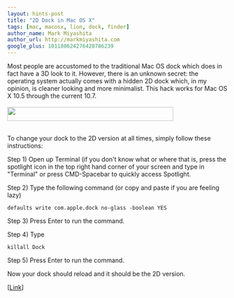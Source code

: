 ```yaml
---
layout: hints-post
title: "2D Dock in Mac OS X"
tags: [mac, macosx, lion, dock, finder]
author_name: Mark Miyashita
author_url: http://markmiyashita.com
google_plus: 101180624276428786239
---
```


Most people are accustomed to the traditional Mac OS dock which does in fact have a 3D look to it. However, there is an unknown secret: the operating system actually comes with a hidden 2D dock which, in my opinion, is cleaner looking and more minimalist. This hack works for Mac OS X 10.5 through the current 10.7. <br></br>
<img alt="" src="http://www.macosxhints.com/images/105docksmall.png" title="2D dock" class="alignnone" width="380" height="32" /><br></br>

To change your dock to the 2D version at all times, simply follow these instructions:

Step 1) Open up Terminal (if you don't know what or where that is, press the spotlight icon in the top right hand corner of your screen and type in "Terminal" or press CMD-Spacebar to quickly access Spotlight.

Step 2) Type the following command (or copy and paste if you are feeling lazy)

<code>defaults write com.apple.dock no-glass -boolean YES</code>

Step 3) Press Enter to run the command.

Step 4) Type 

<code>killall Dock</code>

Step 5) Press Enter to run the command.

Now your dock should reload and it should be the 2D version. 

[<a href="http://hints.macworld.com/article.php?story=2007101815375480">Link</a>]